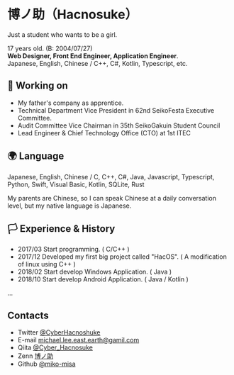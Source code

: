 # 博ノ助（Hacnosuke）

Just a student who wants to be a girl.  

17 years old. (B: 2004/07/27)  
**Web Designer, Front End Engineer, Application Engineer**.  
Japanese, English, Chinese / C++, C#, Kotlin, Typescript, etc. 

## 📁 Working on
- My father's company as apprentice.
- Technical Department Vice President in 62nd SeikoFesta Executive Committee.
- Audit Committee Vice Chairman in 35th SeikoGakuin Student Council
- Lead Engineer & Chief Technology Office (CTO) at 1st ITEC

## 🌍 Language
Japanese, English, Chinese / 
C, C++, C#, Java, Javascript, Typescript, Python, Swift, Visual Basic, Kotlin, SQLite, Rust  

My parents are Chinese, so I can speak Chinese at a daily conversation level, but my native language is Japanese.

## 🏳️ Experience & History
- 2017/03 Start programming. ( C/C++ )
- 2017/12 Developed my first big project called "HacOS". ( A modification of linux using C++ )
- 2018/02 Start develop Windows Application. ( Java )
- 2018/10 Start develop Android Application. ( Java / Kotlin )

...

## Contacts
- Twitter [@CyberHacnoshuke](https://twitter.com/CyberHacnoshuke)
- E-mail michael.lee.east.earth@gamil.com
- Qiita [@Cyber_Hacnosuke](https://qiita.com/Cyber_Hacnosuke)
- Zenn [博ノ助](https://zenn.dev/cyber_hacnosuke)
- Github [@miko-misa](https://github.com/miko-misa)

